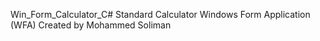 Win_Form_Calculator_C#
Standard Calculator
Windows Form Application (WFA) 
Created by Mohammed Soliman
